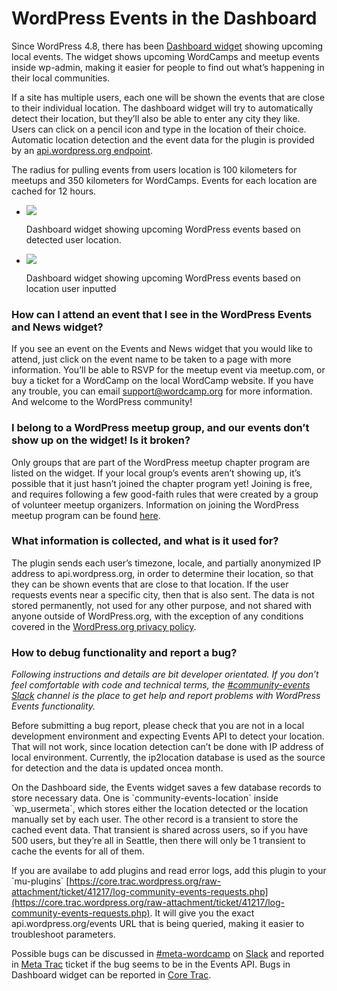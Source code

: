 # WordPress Events in the Dashboard

Since WordPress 4.8, there has been [Dashboard widget](https://make.wordpress.org/community/2017/06/07/wordpress-4-8-adds-events-to-the-dashboard-news-widget/) showing upcoming local events. The widget shows upcoming WordCamps and meetup events inside wp-admin, making it easier for people to find out what’s happening in their local communities.  

If a site has multiple users, each one will be shown the events that are close to their individual location. The dashboard widget will try to automatically detect their location, but they’ll also be able to enter any city they like. Users can click on a pencil icon and type in the location of their choice. Automatic location detection and the event data for the plugin is provided by an [api.wordpress.org endpoint](https://codex.wordpress.org/WordPress.org_API#Events).  

The radius for pulling events from users location is 100 kilometers for meetups and 350 kilometers for WordCamps. Events for each location are cached for 12 hours.

*   ![](https://make.wordpress.org/community/files/2018/08/PixelSnap-2018-07-30-at-22.24.03.png)
    
    Dashboard widget showing upcoming WordPress events based on detected user location.
    
*   ![](https://make.wordpress.org/community/files/2018/08/PixelSnap-2018-07-30-at-22.27.01.png)
    
    Dashboard widget showing upcoming WordPress events based on location user inputted
    

### How can I attend an event that I see in the WordPress Events and News widget?

If you see an event on the Events and News widget that you would like to attend, just click on the event name to be taken to a page with more information. You’ll be able to RSVP for the meetup event via meetup.com, or buy a ticket for a WordCamp on the local WordCamp website. If you have any trouble, you can email [support@wordcamp.org](mailto:support@wordcamp.org) for more information. And welcome to the WordPress community!

### I belong to a WordPress meetup group, and our events don’t show up on the widget! Is it broken?

Only groups that are part of the WordPress meetup chapter program are listed on the widget. If your local group’s events aren’t showing up, it’s possible that it just hasn’t joined the chapter program yet! Joining is free, and requires following a few good-faith rules that were created by a group of volunteer meetup organizers. Information on joining the WordPress meetup program can be found [here](https://make.wordpress.org/community/meetups/).

### What information is collected, and what is it used for?

The plugin sends each user’s timezone, locale, and partially anonymized IP address to api.wordpress.org, in order to determine their location, so that they can be shown events that are close to that location. If the user requests events near a specific city, then that is also sent. The data is not stored permanently, not used for any other purpose, and not shared with anyone outside of WordPress.org, with the exception of any conditions covered in the [WordPress.org privacy policy](https://wordpress.org/about/privacy/).

### How to debug functionality and report a bug?

*Following instructions and details are bit developer orientated. If you don’t feel comfortable with code and technical terms, the [#community-events](https://make.wordpress.org/community/tag/community-events/)* [*Slack*](https://make.wordpress.org/chat/) *channel is the place to get help and report problems with WordPress Events functionality.*  

Before submitting a bug report, please check that you are not in a local development environment and expecting Events API to detect your location. That will not work, since location detection can’t be done with IP address of local environment. Currently, the ip2location database is used as the source for detection and the data is updated oncea month.  

On the Dashboard side, the Events widget saves a few database records to store necessary data. One is \`community-events-location\` inside \`wp\_usermeta\`, which stores either the location detected or the location manually set by each user. The other record is a transient to store the cached event data. That transient is shared across users, so if you have 500 users, but they’re all in Seattle, then there will only be 1 transient to cache the events for all of them.  

If you are availabe to add plugins and read error logs, add this plugin to your \`mu-plugins\` [https://core.trac.wordpress.org/raw-attachment/ticket/41217/log-community-events-requests.php](https://core.trac.wordpress.org/raw-attachment/ticket/41217/log-community-events-requests.php). It will give you the exact api.wordpress.org/events URL that is being queried, making it easier to troubleshoot parameters.

Possible bugs can be discussed in [#meta-wordcamp](https://make.wordpress.org/community/tag/meta-wordcamp/) on [Slack](https://make.wordpress.org/chat/) and reported in [Meta Trac](https://meta.trac.wordpress.org/) ticket if the bug seems to be in the Events API. Bugs in Dashboard widget can be reported in [Core Trac](https://core.trac.wordpress.org/).

<!--
*   [To-do](# "To-do")
-->
